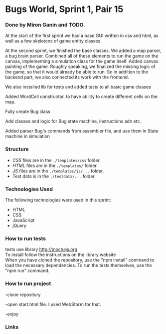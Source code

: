 # Bugs World, Sprint 1, Pair 15
### Done by Miron Ganin and TODO.

At the start of the first sprint we had a base GUI written in css and html, as well as a few skeletons of game entity classes.

At the second sprint, we finished the base classes. We added a map parser, a bug brain parser. Combined all of these elements to run the game on the canvas, implementing a simulation class for the game itself. Added canvas painting of the game. Roughly speaking, we finalized the missing logic of the game, so that it would already be able to run. So in addition to the backend part, we also connected its work with the frontend.

We also installed lib for tests and added tests to all basic game classes

Added WordCell constructor, to have  ability to create different cells on the map.

Fully create Bug class

Add classes and logic for Bug state machine, instructions adn etc.

Added parser Bug's commands from assembler file, and use them in State machine in simulation
### Structure

* *CSS* files are in the `./templates/css` folder.
* *HTML* files are in the `./templates/` folder.
* *JS* files are in the `./templates/js/...` folder.
* Test data is in the `./testdata/...` folder.

### Technologies Used
The following technologies were used in this sprint:

* HTML
* CSS
* JavaScript
* jQuery


### How to run tests

tests use library http://mochajs.org <br>
To install follow the instructions on the library website <br>
When you have cloned the repository, use the "npm install" command to load the necessary dependencies. To run the tests themselves, use the "npm run" command.

### How to run project
-clone repository

-open start.html file. I used WebStorm for that. 

-enjoy

### Links
